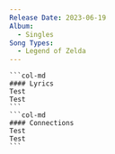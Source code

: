 ```yaml
---
Release Date: 2023-06-19
Album:
  - Singles
Song Types:
  - Legend of Zelda
---
```


````col
```col-md
#### Lyrics
Test
Test
```
```col-md
#### Connections
Test
Test
```
````
